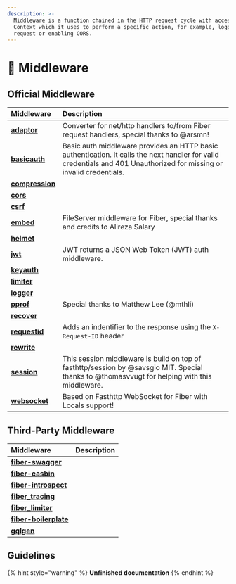 ```yaml
---
description: >-
  Middleware is a function chained in the HTTP request cycle with access to the
  Context which it uses to perform a specific action, for example, logging every
  request or enabling CORS.
---
```


# 🧬 Middleware

## Official Middleware

| Middleware | Description |
| :--- | :--- |
| [**adaptor**](https://github.com/gofiber/adaptor) | Converter for net/http handlers to/from Fiber request handlers, special thanks to @arsmn! |
| [**basicauth**](https://github.com/gofiber/basicauth) | Basic auth middleware provides an HTTP basic authentication. It calls the next handler for valid credentials and 401 Unauthorized for missing or invalid credentials. |
| [**compression**](https://github.com/gofiber/compression) |  |
| [**cors**](https://github.com/gofiber/cors) |  |
| [**csrf**](https://github.com/gofiber/csrf) |  |
| [**embed**](https://github.com/gofiber/embed) | FileServer middleware for Fiber, special thanks and credits to Alireza Salary |
| [**helmet**](https://github.com/gofiber/helmet) |  |
| [**jwt**](https://github.com/gofiber/jwt) | JWT returns a JSON Web Token (JWT) auth middleware. |
| [**keyauth**](https://github.com/gofiber/keyauth) |  |
| [**limiter**](https://github.com/gofiber/limiter) |  |
| [**logger**](https://github.com/gofiber/logger) |  |
| [**pprof**](https://github.com/gofiber/pprof) | Special thanks to Matthew Lee (@mthli) |
| [**recover**](https://github.com/gofiber/recover) |  |
| [**requestid**](https://github.com/gofiber/requestid) | Adds an indentifier to the response using the `X-Request-ID` header |
| [**rewrite**](https://github.com/gofiber/rewrite) |  |
| [**session**](https://github.com/gofiber/session) | This session middleware is build on top of fasthttp/session by @savsgio MIT. Special thanks to @thomasvvugt for helping with this middleware. |
| [**websocket**](https://github.com/gofiber/websocket) | Based on Fasthttp WebSocket for Fiber with Locals support! |

## Third-Party Middleware

| Middleware | Description |
| :--- | :--- |
| [**fiber-swagger**](https://github.com/arsmn/fiber-swagger) |  |
| [**fiber-casbin**](https://github.com/arsmn/fiber-casbin) |  |
| [**fiber-introspect**](https://github.com/arsmn/fiber-introspect) |  |
| [**fiber_tracing**](https://github.com/shareed2k/fiber_tracing) |  |
| [**fiber_limiter**](https://github.com/shareed2k/fiber_limiter) |  |
| [**fiber-boilerplate**](https://github.com/thomasvvugt/fiber-boilerplate) |  |
| [**gqlgen**](https://github.com/arsmn/gqlgen) |  |


## Guidelines

{% hint style="warning" %}
**Unfinished documentation** 
{% endhint %}